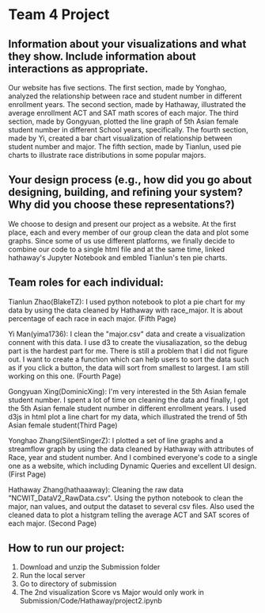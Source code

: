 # Team 4 Project
<h2>Information about your visualizations and what they show. Include information about interactions as appropriate.</h2>

Our website has five sections. The first section, made by Yonghao, analyzed the relationship between race and student number in different enrollment years. The second section, made by Hathaway, illustrated the average enrollment ACT and SAT math scores of each major. The third section, made by Gongyuan, plotted the line graph of 5th Asian female student number in different School years, specifically. The fourth section, made by Yi, created a bar chart visualization of relationship between student number and major. The fifth section, made by Tianlun, used pie charts to illustrate race distributions in some popular majors.

<h2>Your design process (e.g., how did you go about designing, building, and refining your system? Why did you choose these representations?)</h2>

We choose to design and present our project as a website. At the first place, each and every member of our group clean the data and plot some graphs. Since some of us use different platforms, we finally decide to combine our code to a single html file and at the same time, linked hathaway's Jupyter Notebook and embled Tianlun's ten pie charts. 

<h2>Team roles for each individual:</h2>

Tianlun Zhao(BlakeTZ): I used python notebook to plot a pie chart for my data by using the data cleaned by Hathaway with race_major. It is about percentage of each race in each major. (Fifth Page)

Yi Man(yima1736): I clean the "major.csv" data and create a visualization connent with this data. I use d3 to create the viusaliazation, so the debug part is the hardest part for me. There is still a problem that I did not figure out. I want to create a function which can help users to sort the data such as if you click a button, the data will sort from smallest to largest. I am still working on this one. (Fourth Page)

Gongyuan Xing(DominicXing): I'm very interested in the 5th Asian female student number. I spent a lot of time on cleaning the data and finally, I got the 5th Asian female student number in different enrollment years. I used d3js in html plot a line chart for my data, which illustrated the trend of 5th Asian female student(Third Page)

Yonghao Zhang(SilentSingerZ): I plotted a set of line graphs and a streamflow graph by using the data cleaned by Hathaway with attributes of Race, year and student number. And I combined everyone's code to a single one as a website, which including Dynamic Queries and excellent UI design. (First Page)

Hathaway Zhang(hathaaaway): Cleaning the raw data "NCWIT_DataV2_RawData.csv". Using the python notebook to clean the major, nan values, and output the dataset to several csv files. Also used the cleaned data to plot a histgram telling the average ACT and SAT scores of each major. (Second Page)

<h2>How to run our project:</h2>

1. Download and unzip the Submission folder
2. Run the local server
3. Go to directory of submission
4. The 2nd visualization Score vs Major would only work in Submission/Code/Hathaway/project2.ipynb

